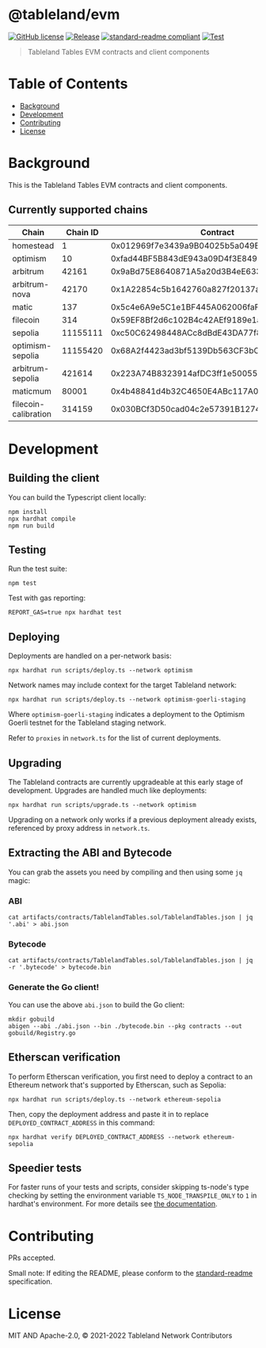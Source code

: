 # @tableland/evm

[![GitHub license](https://img.shields.io/github/license/tablelandnetwork/evm-tableland.svg)](./LICENSE)
[![Release](https://img.shields.io/github/release/tablelandnetwork/evm-tableland.svg)](https://github.com/tablelandnetwork/evm-tableland/releases/latest)
[![standard-readme compliant](https://img.shields.io/badge/standard--readme-OK-green.svg)](https://github.com/RichardLitt/standard-readme)
[![Test](https://github.com/tablelandnetwork/evm-tableland/actions/workflows/test.yml/badge.svg?branch=main)](https://github.com/tablelandnetwork/evm-tableland/actions/workflows/test.yml)

> Tableland Tables EVM contracts and client components

# Table of Contents

- [Background](#background)
- [Development](#development)
- [Contributing](#contributing)
- [License](#license)

# Background

This is the Tableland Tables EVM contracts and client components.

## Currently supported chains

| Chain                | Chain ID | Contract                                   |
| -------------------- | -------- | ------------------------------------------ |
| homestead            | 1        | 0x012969f7e3439a9B04025b5a049EB9BAD82A8C12 |
| optimism             | 10       | 0xfad44BF5B843dE943a09D4f3E84949A11d3aa3e6 |
| arbitrum             | 42161    | 0x9aBd75E8640871A5a20d3B4eE6330a04c962aFfd |
| arbitrum-nova        | 42170    | 0x1A22854c5b1642760a827f20137a67930AE108d2 |
| matic                | 137      | 0x5c4e6A9e5C1e1BF445A062006faF19EA6c49aFeA |
| filecoin             | 314      | 0x59EF8Bf2d6c102B4c42AEf9189e1a9F0ABfD652d |
| sepolia              | 11155111 | 0xc50C62498448ACc8dBdE43DA77f8D5D2E2c7597D |
| optimism-sepolia     | 11155420 | 0x68A2f4423ad3bf5139Db563CF3bC80aA09ed7079 |
| arbitrum-sepolia     | 421614   | 0x223A74B8323914afDC3ff1e5005564dC17231d6e |
| maticmum             | 80001    | 0x4b48841d4b32C4650E4ABc117A03FE8B51f38F68 |
| filecoin-calibration | 314159   | 0x030BCf3D50cad04c2e57391B12740982A9308621 |

# Development

## Building the client

You can build the Typescript client locally:

```shell
npm install
npx hardhat compile
npm run build
```

## Testing

Run the test suite:

```shell
npm test
```

Test with gas reporting:

```shell
REPORT_GAS=true npx hardhat test
```

## Deploying

Deployments are handled on a per-network basis:

```shell
npx hardhat run scripts/deploy.ts --network optimism
```

Network names may include context for the target Tableland network:

```shell
npx hardhat run scripts/deploy.ts --network optimism-goerli-staging
```

Where `optimism-goerli-staging` indicates a deployment to the Optimism Goerli testnet for the Tableland staging network.

Refer to `proxies` in `network.ts` for the list of current deployments.

## Upgrading

The Tableland contracts are currently upgradeable at this early stage of development. Upgrades are handled much like deployments:

```shell
npx hardhat run scripts/upgrade.ts --network optimism
```

Upgrading on a network only works if a previous deployment already exists, referenced by proxy address in `network.ts`.

## Extracting the ABI and Bytecode

You can grab the assets you need by compiling and then using some `jq` magic:

### ABI

```shell
cat artifacts/contracts/TablelandTables.sol/TablelandTables.json | jq '.abi' > abi.json
```

### Bytecode

```shell
cat artifacts/contracts/TablelandTables.sol/TablelandTables.json | jq -r '.bytecode' > bytecode.bin
```

### Generate the Go client!

You can use the above `abi.json` to build the Go client:

```shell
mkdir gobuild
abigen --abi ./abi.json --bin ./bytecode.bin --pkg contracts --out gobuild/Registry.go
```

## Etherscan verification

To perform Etherscan verification, you first need to deploy a contract to an Ethereum network that's supported by Etherscan, such as Sepolia:

```shell
npx hardhat run scripts/deploy.ts --network ethereum-sepolia
```

Then, copy the deployment address and paste it in to replace `DEPLOYED_CONTRACT_ADDRESS` in this command:

```shell
npx hardhat verify DEPLOYED_CONTRACT_ADDRESS --network ethereum-sepolia
```

## Speedier tests

For faster runs of your tests and scripts, consider skipping ts-node's type checking by setting the environment variable `TS_NODE_TRANSPILE_ONLY` to `1` in hardhat's environment. For more details see [the documentation](https://hardhat.org/guides/typescript.html#performance-optimizations).

# Contributing

PRs accepted.

Small note: If editing the README, please conform to the
[standard-readme](https://github.com/RichardLitt/standard-readme) specification.

# License

MIT AND Apache-2.0, © 2021-2022 Tableland Network Contributors
